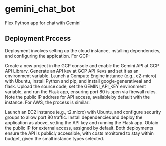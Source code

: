 # gemini_chat_bot
Flex Python app for chat with Gemini

## Deployment Process
Deployment involves setting up the cloud instance, installing dependencies, and configuring the application. For GCP:

Create a new project in the GCP console and enable the Gemini API at GCP API Library.
Generate an API key at GCP API Keys and set it as an environment variable.
Launch a Compute Engine instance (e.g., e2-micro) with Ubuntu, install Python and pip, and install google-generativeai and flask.
Upload the source code, set the GEMINI_API_KEY environment variable, and run the Flask app, ensuring port 80 is open via firewall rules.
Note the public IP address for API access, available by default with the instance.
For AWS, the process is similar:

Launch an EC2 instance (e.g., t2.micro) with Ubuntu, and configure security groups to allow port 80 traffic.
Install dependencies and deploy the application as above, setting the API key and running the Flask app.
Obtain the public IP for external access, assigned by default.
Both deployments ensure the API is publicly accessible, with costs monitored to stay within budget, given the small instance types selected.
